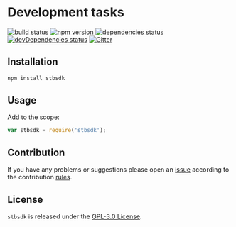Development tasks
=================

[![build status](https://img.shields.io/travis/stbsdk/stbsdk.svg?style=flat-square)](https://travis-ci.org/stbsdk/stbsdk)
[![npm version](https://img.shields.io/npm/v/stbsdk.svg?style=flat-square)](https://www.npmjs.com/package/stbsdk)
[![dependencies status](https://img.shields.io/david/stbsdk/stbsdk.svg?style=flat-square)](https://david-dm.org/stbsdk/stbsdk)
[![devDependencies status](https://img.shields.io/david/dev/stbsdk/stbsdk.svg?style=flat-square)](https://david-dm.org/stbsdk/stbsdk?type=dev)
[![Gitter](https://img.shields.io/badge/gitter-join%20chat-blue.svg?style=flat-square)](https://gitter.im/DarkPark/stbsdk)


## Installation ##

```bash
npm install stbsdk
```


## Usage ##

Add to the scope:

```js
var stbsdk = require('stbsdk');
```


## Contribution ##

If you have any problems or suggestions please open an [issue](https://github.com/stbsdk/stbsdk/issues)
according to the contribution [rules](.github/contributing.md).


## License ##

`stbsdk` is released under the [GPL-3.0 License](http://opensource.org/licenses/GPL-3.0).
